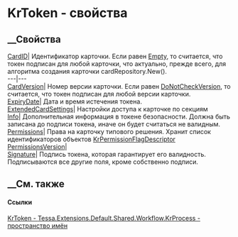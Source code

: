 # KrToken - свойства
##  __Свойства
[CardID](P_Tessa_Extensions_Default_Shared_Workflow_KrProcess_KrToken_CardID.htm)|
Идентификатор карточки. Если равен
[Empty](https://learn.microsoft.com/dotnet/api/system.guid.empty), то
считается, что токен подписан для любой карточки, что актуально, прежде всего,
для алгоритма создания карточки cardRepository.New().  
---|---  
[CardVersion](P_Tessa_Extensions_Default_Shared_Workflow_KrProcess_KrToken_CardVersion.htm)|
Номер версии карточки. Если равен
[DoNotCheckVersion](F_Tessa_Cards_ComponentModel_CardComponentHelper_DoNotCheckVersion.htm),
то считается, что токен подписан для любой версии карточки.  
[ExpiryDate](P_Tessa_Extensions_Default_Shared_Workflow_KrProcess_KrToken_ExpiryDate.htm)|
Дата и время истечения токена.  
[ExtendedCardSettings](P_Tessa_Extensions_Default_Shared_Workflow_KrProcess_KrToken_ExtendedCardSettings.htm)|
Настройки доступа к карточке по секциям  
[Info](P_Tessa_Extensions_Default_Shared_Workflow_KrProcess_KrToken_Info.htm)|
Дополнительная информация в токене безопасности. Должна быть записана до
подписи токена, иначе он будет считаться не валидным.  
[Permissions](P_Tessa_Extensions_Default_Shared_Workflow_KrProcess_KrToken_Permissions.htm)|
Права на карточку типового решения. Хранит список идентификаторов объектов
[KrPermissionFlagDescriptor](T_Tessa_Extensions_Default_Shared_Workflow_KrPermissions_KrPermissionFlagDescriptor.htm)  
[PermissionsVersion](P_Tessa_Extensions_Default_Shared_Workflow_KrProcess_KrToken_PermissionsVersion.htm)|  
[Signature](P_Tessa_Extensions_Default_Shared_Workflow_KrProcess_KrToken_Signature.htm)|
Подпись токена, которая гарантирует его валидность. Подписываются все другие
поля, кроме собственно подписи.  
## __См. также
#### Ссылки
[KrToken - ](T_Tessa_Extensions_Default_Shared_Workflow_KrProcess_KrToken.htm)
[Tessa.Extensions.Default.Shared.Workflow.KrProcess - пространство
имён](N_Tessa_Extensions_Default_Shared_Workflow_KrProcess.htm)
